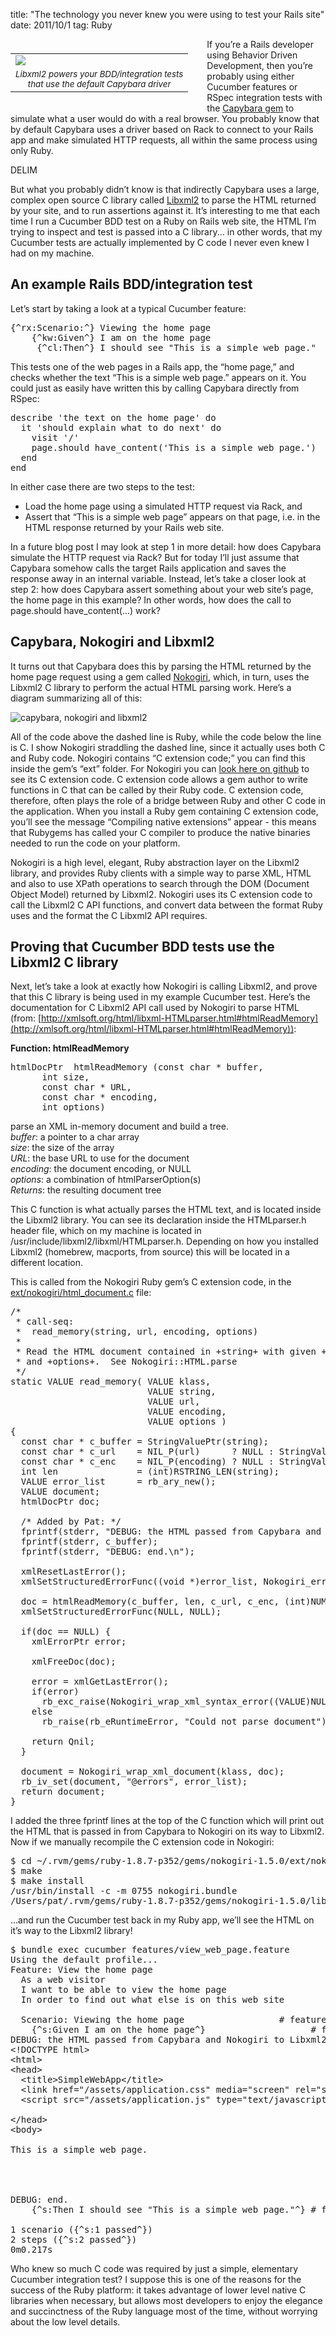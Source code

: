 title: "The technology you never knew you were using to test your Rails site"
date: 2011/10/1
tag: Ruby

<div style="float: left; padding: 7px 30px 10px 0px">
<table cellpadding="0" cellspacing="0" border="0">
  <tr><td><img src="http://patshaughnessy.net/assets/2011/10/1/libxml2.gif"></td></tr>
  <tr><td align="center"><small><i>Libxml2 powers your BDD/integration tests<br/>
that use the default Capybara driver</i></small></td></tr>
</table>
</div>

If you’re a Rails developer using Behavior Driven Development, then you’re probably using either Cucumber features or RSpec integration tests with the [Capybara gem](https://github.com/jnicklas/capybara) to simulate what a user would do with a real browser. You probably know that by default Capybara uses a driver based on Rack to connect to your Rails app and make simulated HTTP requests, all within the same process using only Ruby.

DELIM
<br/>

But what you probably didn’t know is that indirectly Capybara uses a large, complex open source C library called [Libxml2](http://xmlsoft.org) to parse the HTML returned by your site, and to run assertions against it. It’s interesting to me that each time I run a Cucumber BDD test on a Ruby on Rails web site, the HTML I’m trying to inspect and test is passed into a C library... in other words, that my Cucumber tests are actually implemented by C code I never even knew I had on my machine.

## An example Rails BDD/integration test

Let’s start by taking a look at a typical Cucumber feature:

<pre type="console">
{^rx:Scenario:^} Viewing the home page
    {^kw:Given^} I am on the home page
     {^cl:Then^} I should see "This is a simple web page."
</pre>

This tests one of the web pages in a Rails app, the “home page,” and checks whether the text “This is a simple web page.” appears on it. You could just as easily have written this by calling Capybara directly from RSpec:

<pre type="ruby">
describe 'the text on the home page' do
  it 'should explain what to do next' do
    visit '/'
    page.should have_content('This is a simple web page.')
  end
end
</pre>

In either case there are two steps to the test:
<ul>
  <li>Load the home page using a simulated HTTP request via Rack, and</li>
  <li>Assert that “This is a simple web page” appears on that page, i.e. in the HTML response returned by your Rails web site.</li>
</ul>

In a future blog post I may look at step 1 in more detail: how does Capybara simulate the HTTP request via Rack? But for today I’ll just assume that Capybara somehow calls the target Rails application and saves the response away in an internal variable. Instead, let’s take a closer look at step 2: how does Capybara assert something about your web site’s page, the home page in this example? In other words, how does the call to <span class="code">page.should have_content(...)</span> work?

## Capybara, Nokogiri and Libxml2

It turns out that Capybara does this by parsing the HTML returned by the home page request using a gem called [Nokogiri](http://nokogiri.org/), which, in turn, uses the Libxml2 C library to perform the actual HTML parsing work. Here’s a diagram summarizing all of this:

![capybara, nokogiri and libxml2](http://patshaughnessy.net/assets/2011/10/1/capybara-libxml.png)

All of the code above the dashed line is Ruby, while the code below the line is C. I show Nokogiri straddling the dashed line, since it actually uses both C and Ruby code. Nokogiri contains “C extension code;” you can find this inside the gem’s “ext” folder. For Nokogiri you can [look here on github](https://github.com/tenderlove/nokogiri/tree/master/ext/nokogiri) to see its C extension code. C extension code allows a gem author to write functions in C that can be called by their Ruby code. C extension code, therefore, often plays the role of a bridge between Ruby and other C code in the application. When you install a Ruby gem containing C extension code, you’ll see the message “Compiling native extensions” appear - this means that Rubygems has called your C compiler to produce the native binaries needed to run the code on your platform.

Nokogiri is a high level, elegant, Ruby abstraction layer on the Libxml2 library, and provides Ruby clients with a simple way to parse XML, HTML and also to use XPath operations to search through the DOM (Document Object Model) returned by Libxml2. Nokogiri uses its C extension code to call the Libxml2 C API functions, and convert data between the format Ruby uses and the format the C Libxml2 API requires.

## Proving that Cucumber BDD tests use the Libxml2 C library

Next, let’s take a look at exactly how Nokogiri is calling Libxml2, and prove that this C library is being used in my example Cucumber test. Here’s the documentation for C Libxml2 API call used by Nokogiri to parse HTML (from: [http://xmlsoft.org/html/libxml-HTMLparser.html#htmlReadMemory](http://xmlsoft.org/html/libxml-HTMLparser.html#htmlReadMemory)):

<b>Function: htmlReadMemory</b>
<pre type="console">
htmlDocPtr	htmlReadMemory (const char * buffer, 
      int size, 
      const char * URL, 
      const char * encoding, 
      int options)
</pre>
parse an XML in-memory document and build a tree.<br/>
<i>buffer</i>: a pointer to a char array<br/>
<i>size</i>: the size of the array<br/>
<i>URL</i>: the base URL to use for the document<br/>
<i>encoding</i>: the document encoding, or NULL<br/>
<i>options</i>: a combination of htmlParserOption(s)<br/>
<i>Returns</i>: the resulting document tree<br/>

This C function is what actually parses the HTML text, and is located inside the Libxml2 library. You can see its declaration inside the HTMLparser.h header file, which on my machine is located in /usr/include/libxml2/libxml/HTMLparser.h. Depending on how you installed Libxml2 (homebrew, macports, from source) this will be located in a different location.

This is called from the Nokogiri Ruby gem’s C extension code, in the [ext/nokogiri/html_document.c](https://github.com/tenderlove/nokogiri/blob/master/ext/nokogiri/html_document.c#L98) file:

<pre type="c">
/*
 * call-seq:
 *  read_memory(string, url, encoding, options)
 *
 * Read the HTML document contained in +string+ with given +url+, +encoding+,
 * and +options+.  See Nokogiri::HTML.parse
 */
static VALUE read_memory( VALUE klass,
                          VALUE string,
                          VALUE url,
                          VALUE encoding,
                          VALUE options )
{
  const char * c_buffer = StringValuePtr(string);
  const char * c_url    = NIL_P(url)      ? NULL : StringValuePtr(url);
  const char * c_enc    = NIL_P(encoding) ? NULL : StringValuePtr(encoding);
  int len               = (int)RSTRING_LEN(string);
  VALUE error_list      = rb_ary_new();
  VALUE document;
  htmlDocPtr doc;

  /* Added by Pat: */
  fprintf(stderr, "DEBUG: the HTML passed from Capybara and Nokogiri to Libxml2 is:\n");
  fprintf(stderr, c_buffer);
  fprintf(stderr, "DEBUG: end.\n");

  xmlResetLastError();
  xmlSetStructuredErrorFunc((void *)error_list, Nokogiri_error_array_pusher);

  doc = htmlReadMemory(c_buffer, len, c_url, c_enc, (int)NUM2INT(options));
  xmlSetStructuredErrorFunc(NULL, NULL);

  if(doc == NULL) {
    xmlErrorPtr error;

    xmlFreeDoc(doc);

    error = xmlGetLastError();
    if(error)
      rb_exc_raise(Nokogiri_wrap_xml_syntax_error((VALUE)NULL, error));
    else
      rb_raise(rb_eRuntimeError, "Could not parse document");

    return Qnil;
  }

  document = Nokogiri_wrap_xml_document(klass, doc);
  rb_iv_set(document, "@errors", error_list);
  return document;
}
</pre>

I added the three fprintf lines at the top of the C function which will print out the HTML that is passed in from Capybara to Nokogiri on its way to Libxml2. Now if we manually recompile the C extension code in Nokogiri:

<pre type="console">
$ cd ~/.rvm/gems/ruby-1.8.7-p352/gems/nokogiri-1.5.0/ext/nokogiri
$ make
$ make install
/usr/bin/install -c -m 0755 nokogiri.bundle
/Users/pat/.rvm/gems/ruby-1.8.7-p352/gems/nokogiri-1.5.0/lib/nokogiri
</pre>

...and run the Cucumber test back in my Ruby app, we’ll see the HTML on it’s way to the Libxml2 library!

<pre type="console">
$ bundle exec cucumber features/view_web_page.feature
Using the default profile...
Feature: View the home page
  As a web visitor
  I want to be able to view the home page
  In order to find out what else is on this web site

  Scenario: Viewing the home page                  # features/view_web_page.feature:6
    {^s:Given I am on the home page^}                    # features/step_definitions/web_steps.rb:44
DEBUG: the HTML passed from Capybara and Nokogiri to Libxml2 is:
&lt;!DOCTYPE html>
&lt;html>
&lt;head>
  &lt;title>SimpleWebApp&lt;/title>
  &lt;link href="/assets/application.css" media="screen" rel="stylesheet" type="text/css" />
  &lt;script src="/assets/application.js" type="text/javascript">&lt;/script>
  
&lt;/head>
&lt;body>

This is a simple web page.


</body>
</html>
DEBUG: end.
    {^s:Then I should see "This is a simple web page."^} # features/step_definitions/web_steps.rb:105

1 scenario ({^s:1 passed^})
2 steps ({^s:2 passed^})
0m0.217s
</pre>

Who knew so much C code was required by just a simple, elementary Cucumber integration test? I suppose this is one of the reasons for the success of the Ruby platform: it takes advantage of lower level native C libraries when necessary, but allows most developers to enjoy the elegance and succinctness of the Ruby language most of the time, without worrying about the low level details.

